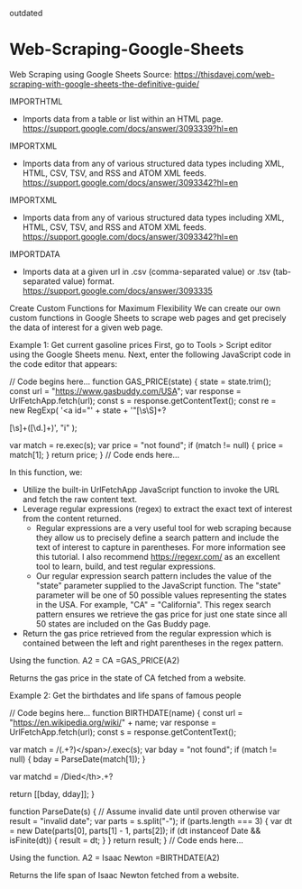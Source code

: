 outdated

# Web-Scraping-Google-Sheets
Web Scraping using Google Sheets
Source: https://thisdavej.com/web-scraping-with-google-sheets-the-definitive-guide/

IMPORTHTML
- Imports data from a table or list within an HTML page.
https://support.google.com/docs/answer/3093339?hl=en

IMPORTXML
- Imports data from any of various structured data types including XML, HTML, CSV, TSV, and RSS and ATOM XML feeds.
https://support.google.com/docs/answer/3093342?hl=en

IMPORTXML
- Imports data from any of various structured data types including XML, HTML, CSV, TSV, and RSS and ATOM XML feeds.
https://support.google.com/docs/answer/3093342?hl=en

IMPORTDATA
- Imports data at a given url in .csv (comma-separated value) or .tsv (tab-separated value) format.
https://support.google.com/docs/answer/3093335



Create Custom Functions for Maximum Flexibility
We can create our own custom functions in Google Sheets to scrape web pages and get precisely the data of interest for a given web page.

Example 1: Get current gasoline prices
First, go to Tools > Script editor using the Google Sheets menu.
Next, enter the following JavaScript code in the code editor that appears:

// Code begins here...
function GAS_PRICE(state) {
  state = state.trim();
  const url = "https://www.gasbuddy.com/USA";
  var response = UrlFetchApp.fetch(url);
  const s = response.getContentText();
  const re = new RegExp(
    '<a id="' +
      state +
      '"[\\s\\S]+?<div class="col-sm-2 col-xs-3 text-right">[\\s]+([\\d.]+)',
    "i"
  );

  var match = re.exec(s);
  var price = "not found";
  if (match != null) {
    price = match[1];
  }
  return price;
}
// Code ends here...


In this function, we:

- Utilize the built-in UrlFetchApp JavaScript function to invoke the URL and fetch the raw content text.
- Leverage regular expressions (regex) to extract the exact text of interest from the content returned.
  - Regular expressions are a very useful tool for web scraping because they allow us to precisely define a search pattern and include the text of interest to capture in parentheses. For more information see this tutorial. I also recommend https://regexr.com/ as an excellent tool to learn, build, and test regular expressions.
  - Our regular expression search pattern includes the value of the "state" parameter supplied to the JavaScript function. The "state" parameter will be one of 50 possible values representing the states in the USA. For example, "CA" = "California". This regex search pattern ensures we retrieve the gas price for just one state since all 50 states are included on the Gas Buddy page.
- Return the gas price retrieved from the regular expression which is contained between the left and right parentheses in the regex pattern.

Using the function.
A2 = CA
=GAS_PRICE(A2)

Returns the gas price in the state of CA fetched from a website.



Example 2: Get the birthdates and life spans of famous people

// Code begins here...
function BIRTHDATE(name) {
  const url = "https://en.wikipedia.org/wiki/" + name;
  var response = UrlFetchApp.fetch(url);
  const s = response.getContentText();

  var match = /<span class="bday">(.+?)<\/span>/.exec(s);
  var bday = "not found";
  if (match != null) {
    bday = ParseDate(match[1]);
  }

  var matchd = /Died<\/th><td>.+?<span style="display:none">\((.+?)\)<\/span> \(aged&#160;/.exec(
    s
  );
  var dday = bday === "not found" ? "not found" : "still alive";
  if (matchd != null) {
    dday = ParseDate(matchd[1]);
  }

  return [[bday, dday]];
}

function ParseDate(s) {
  // Assume invalid date until proven otherwise
  var result = "invalid date";
  var parts = s.split("-");
  if (parts.length === 3) {
    var dt = new Date(parts[0], parts[1] - 1, parts[2]);
    if (dt instanceof Date && isFinite(dt)) {
      result = dt;
    }
  }
  return result;
}
// Code ends here...


Using the function.
A2 = Isaac Newton
=BIRTHDATE(A2)

Returns the life span of Isaac Newton fetched from a website.
